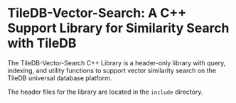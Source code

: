 # TileDB-Vector-Search: A C++ Support Library for Similarity Search with TileDB

The TileDB-Vector-Search C++ Library is a header-only library with query, indexing, and utility functions to support vector similarity search on the TileDB universal database platform.

The header files for the library are located in the `include` directory.  

